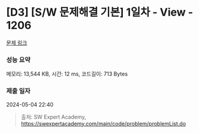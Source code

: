 # [D3] [S/W 문제해결 기본] 1일차 - View - 1206 

[문제 링크](https://swexpertacademy.com/main/code/problem/problemDetail.do?contestProbId=AV134DPqAA8CFAYh) 

### 성능 요약

메모리: 13,544 KB, 시간: 12 ms, 코드길이: 713 Bytes

### 제출 일자

2024-05-04 22:40



> 출처: SW Expert Academy, https://swexpertacademy.com/main/code/problem/problemList.do